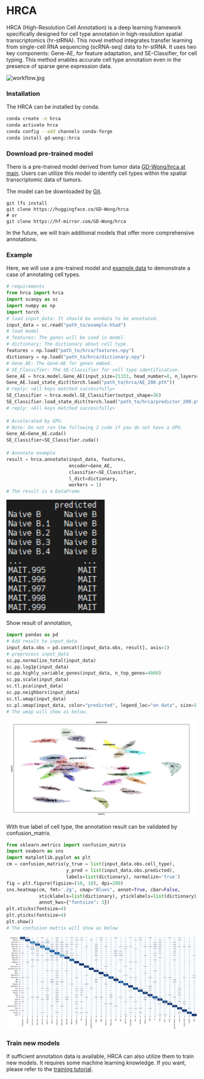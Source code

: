 # HRCA

HRCA (High-Resolution Cell Annotation) is a deep learning framework specifically designed for cell type annotation in high-resolution spatial transcriptomics (hr-stRNA). This novel method integrates transfer learning from single-cell RNA sequencing (scRNA-seq) data to hr-stRNA. It uses two key components: Gene-AE, for feature adaptation, and SE-Classifier, for cell typing. This method enables accurate cell type annotation even in the presence of sparse gene expression data.

![workflow.jpg](https://github.com/GD-Wong/hrca-package/blob/main/Fig/workflow.jpg)

### Installation

The HRCA can be installed by conda.

```bash
conda create -n hrca
conda activate hrca
conda config --add channels conda-forge
conda install gd-wong::hrca
```

### Download pre-trained model

There is a pre-trained model derived from tumor data [GD-Wong/hrca at main](https://huggingface.co/GD-Wong/hrca/tree/main). Users can utilize this model to identify cell types within the spatial transcriptomic data of tumors.

The model can be downloaded by [Git](https://git-scm.com/).

```git
git lfs install
git clone https://huggingface.co/GD-Wong/hrca
# or
git clone https://hf-mirror.com/GD-Wong/hrca
```

In the future, we will train additional models that offer more comprehensive annotations.

### Example

Here, we will use a pre-trained model and [example data](https://huggingface.co/datasets/GD-Wong/Spatial_celltype/blob/main/example.h5ad) to demonstrate a case of annotating cell types.

```python
# requirements
from hrca import hrca
import scanpy as sc
import numpy as np
import torch
# load input_data: It should be anndata to be annotated.
input_data = sc.read("path_to/example.h5ad")
# load model
# features: The genes will be used in model.
# dictionary: The dictionary about cell type.
features = np.load("path_to/hrca/features.npy")
dictionary = np.load("path_to/hrca/dictionary.npy")
# Gene_AE: The Gene-AE for genes embed.
# SE_Classifier: The SE-Classifier for cell type identification.
Gene_AE = hrca.model.Gene_AE(input_size=21333, head_number=8, n_layers=8)
Gene_AE.load_state_dict(torch.load("path_to/hrca/AE_200.pth"))
# reply: <All keys matched successfully>
SE_Classifier = hrca.model.SE_Classifier(output_shape=36)
SE_Classifier.load_state_dict(torch.load("path_to/hrca/predictor_200.pth"))
# reply: <All keys matched successfully>

# Accelerated by GPU.
# Note: Do not run the following 2 code if you do not have a GPU.
Gene_AE=Gene_AE.cuda()
SE_Classifier=SE_Classifier.cuda()

# Annotate example
result = hrca.annotate(input_data, features, 
                       encoder=Gene_AE, 
                       classifier=SE_Classifier, 
                       l_dict=dictionary,
                       workers = 1)
# The result is a DataFrame
```

![annotation_result.jpg](https://github.com/GD-Wong/hrca-package/blob/main/Fig/annotation_result.jpg)

Show result of annotation,

```python
import pandas as pd
# Add result to input_data
input_data.obs = pd.concat([input_data.obs, result], axis=1)
# preprocess input_data
sc.pp.normalize_total(input_data)
sc.pp.log1p(input_data)
sc.pp.highly_variable_genes(input_data, n_top_genes=4000)
sc.pp.scale(input_data)
sc.tl.pca(input_data)
sc.pp.neighbors(input_data)
sc.tl.umap(input_data)
sc.pl.umap(input_data, color="predicted", legend_loc="on data", size=5)
# The umap will show as below.
```

![Snipaste_2024-12-11_20-40-35.jpg](https://github.com/GD-Wong/hrca-package/blob/main/Fig/umap.jpg)

With true label of cell type, the annotation result can be validated by confusion_matrix.

```python
from sklearn.metrics import confusion_matrix
import seaborn as sns
import matplotlib.pyplot as plt
cm = confusion_matrix(y_true = list(input_data.obs.cell_type),
                      y_pred = list(input_data.obs.predicted), 
                      labels=list(dictionary), normalize='true')
fig = plt.figure(figsize=(10, 10), dpi=200)
sns.heatmap(cm, fmt='.2g', cmap="Blues", annot=True, cbar=False,
            xticklabels=list(dictionary), yticklabels=list(dictionary),
            annot_kws={"fontsize": 3})
plt.xticks(fontsize=4)
plt.yticks(fontsize=4)
plt.show()
# The confusion matrix will show as below
```

![confusion_matrix.jpg](https://github.com/GD-Wong/hrca-package/blob/main/Fig/confusion_matrix.jpg)

### Train new models

If sufficient annotation data is available, HRCA can also utilize them to train new models. It requires some machine learning knowledge. If you want, please refer to the [training tutorial](https://github.com/GD-Wong/hrca-package/tree/main/training-tutorial).
